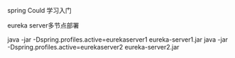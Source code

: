 spring Could 学习入门

eureka server多节点部署

java -jar -Dspring.profiles.active=eurekaserver1 eureka-server1.jar
java -jar -Dspring.profiles.active=eurekaserver2 eureka-server2.jar